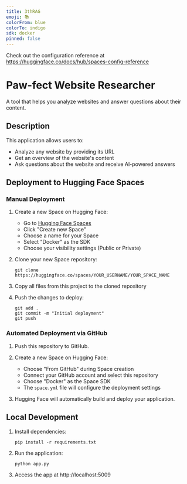 ```yaml
---
title: 3thRAG
emoji: 📚
colorFrom: blue
colorTo: indigo
sdk: docker
pinned: false
---
```


Check out the configuration reference at https://huggingface.co/docs/hub/spaces-config-reference

# Paw-fect Website Researcher

A tool that helps you analyze websites and answer questions about their content.

## Description

This application allows users to:
- Analyze any website by providing its URL
- Get an overview of the website's content
- Ask questions about the website and receive AI-powered answers

## Deployment to Hugging Face Spaces

### Manual Deployment

1. Create a new Space on Hugging Face:
   - Go to [Hugging Face Spaces](https://huggingface.co/spaces)
   - Click "Create new Space"
   - Choose a name for your Space
   - Select "Docker" as the SDK
   - Choose your visibility settings (Public or Private)

2. Clone your new Space repository:
   ```
   git clone https://huggingface.co/spaces/YOUR_USERNAME/YOUR_SPACE_NAME
   ```

3. Copy all files from this project to the cloned repository

4. Push the changes to deploy:
   ```
   git add .
   git commit -m "Initial deployment"
   git push
   ```

### Automated Deployment via GitHub

1. Push this repository to GitHub.

2. Create a new Space on Hugging Face:
   - Choose "From GitHub" during Space creation
   - Connect your GitHub account and select this repository
   - Choose "Docker" as the Space SDK
   - The `space.yml` file will configure the deployment settings

3. Hugging Face will automatically build and deploy your application.

## Local Development

1. Install dependencies:
   ```
   pip install -r requirements.txt
   ```

2. Run the application:
   ```
   python app.py
   ```

3. Access the app at http://localhost:5009

